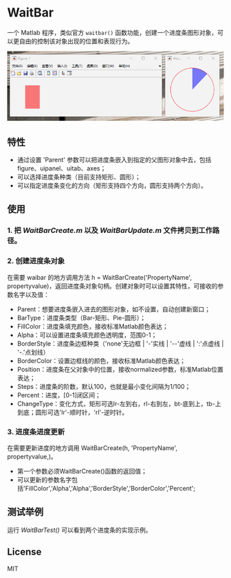 # WaitBar

一个 Matlab 程序，类似官方 `waitbar()` 函数功能，创建一个进度条图形对象，可以更自由的控制该对象出现的位置和表现行为。

![示例](./ExampleShow.gif)

## 特性

- 通过设置 'Parent' 参数可以把进度条嵌入到指定的父图形对象中去，包括 figure、uipanel、uitab、axes；
- 可以选择进度条种类（目前支持矩形、圆形）；
- 可以指定进度条变化的方向（矩形支持四个方向，圆形支持两个方向）。

## 使用

### 1. 把 *WaitBarCreate.m* 以及 *WaitBarUpdate.m* 文件拷贝到工作路径。

### 2. 创建进度条对象

在需要 waibar 的地方调用方法 h = WaitBarCreate('PropertyName', propertyvalue)，返回进度条对象句柄。创建对象时可以设置其特性，可接收的参数名字以及值：

- Parent：想要进度条嵌入进去的图形对象，如不设置，自动创建新窗口；
- BarType：进度条类型（Bar-矩形、Pie-圆形）；
- FillColor：进度条填充颜色，接收标准Matlab颜色表达；
- Alpha：可以设置进度条填充颜色透明度，范围0-1；
- BorderStyle：进度条边框种类（'none'无边框 | '-'实线 | '--'虚线 | ':'点虚线 | '-.'点划线）
- BorderColor：设置边框线的颜色，接收标准Matlab颜色表达；
- Position：进度条在父对象中的位置，接收normalized参数，标准Matlab位置表达；
- Steps：进度条的阶数，默认100，也就是最小变化间隔为1/100；
- Percent：进度，[0-1]闭区间；
- ChangeType：变化方式，矩形可选lr-左到右，rl-右到左，bt-底到上，tb-上到底；圆形可选'lr'-顺时针，'rl'-逆时针。

### 3. 进度条进度更新

 在需要更新进度的地方调用 WaitBarCreate(h, 'PropertyName', propertyvalue,)。

- 第一个参数必须WaitBarCreate()函数的返回值；
- 可以更新的参数名字包括'FillColor','Alpha','Alpha','BorderStyle','BorderColor','Percent';

## 测试举例

运行 *WaitBarTest()* 可以看到两个进度条的实现示例。

## License

MIT